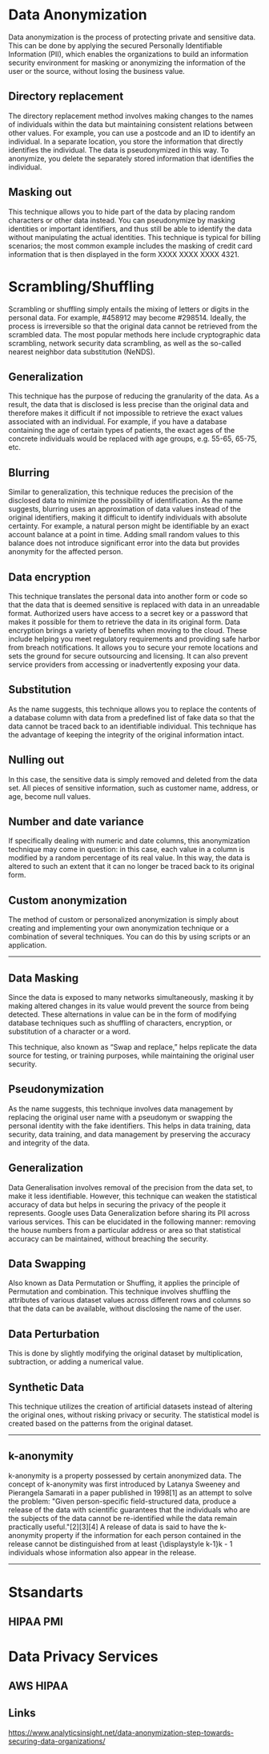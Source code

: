# Data Anonymization

Data anonymization is the process of protecting private and sensitive data. This can be done by applying the secured Personally Identifiable Information (PII), which enables the organizations to build an information security environment for masking or anonymizing the information of the user or the source, without losing the business value.

## Directory replacement
The directory replacement method involves making changes to the names of individuals within the data but maintaining consistent relations between other values. For example, you can use a postcode and an ID to identify an individual. In a separate location, you store the information that directly identifies the individual. The data is pseudonymized in this way. To anonymize, you delete the separately stored information that identifies the individual.

## Masking out
This technique allows you to hide part of the data by placing random characters or other data instead. You can pseudonymize by masking identities or important identifiers, and thus still be able to identify the data without manipulating the actual identities. This technique is typical for billing scenarios; the most common example includes the masking of credit card information that is then displayed in the form XXXX XXXX XXXX 4321.

# Scrambling/Shuffling
Scrambling or shuffling simply entails the mixing of letters or digits in the personal data. For example, #458912 may become #298514. Ideally, the process is irreversible so that the original data cannot be retrieved from the scrambled data. The most popular methods here include cryptographic data scrambling, network security data scrambling, as well as the so-called nearest neighbor data substitution (NeNDS). 

## Generalization
This technique has the purpose of reducing the granularity of the data. As a result, the data that is disclosed is less precise than the original data and therefore makes it difficult if not impossible to retrieve the exact values associated with an individual. For example, if you have a database containing the age of certain types of patients, the exact ages of the concrete individuals would be replaced with age groups, e.g. 55-65, 65-75, etc. 

## Blurring
Similar to generalization, this technique reduces the precision of the disclosed data to minimize the possibility of identification. As the name suggests, blurring uses an approximation of data values instead of the original identifiers, making it difficult to identify individuals with absolute certainty. For example, a natural person might be identifiable by an exact account balance at a point in time. Adding small random values to this balance does not introduce significant error into the data but provides anonymity for the affected person.

## Data encryption
This technique translates the personal data into another form or code so that the data that is deemed sensitive is replaced with data in an unreadable format. Authorized users have access to a secret key or a password that makes it possible for them to retrieve the data in its original form. Data encryption brings a variety of benefits when moving to the cloud. These include helping you meet regulatory requirements and providing safe harbor from breach notifications. It allows you to secure your remote locations and sets the ground for secure outsourcing and licensing. It can also prevent service providers from accessing or inadvertently exposing your data.

## Substitution
As the name suggests, this technique allows you to replace the contents of a database column with data from a predefined list of fake data so that the data cannot be traced back to an identifiable individual. This technique has the advantage of keeping the integrity of the original information intact. 

## Nulling out 
In this case, the sensitive data is simply removed and deleted from the data set. All pieces of sensitive information, such as customer name, address, or age, become null values. 

## Number and date variance 
If specifically dealing with numeric and date columns, this anonymization technique may come in question: in this case, each value in a column is modified by a random percentage of its real value. In this way, the data is altered to such an extent that it can no longer be traced back to its original form. 

## Custom anonymization
The method of custom or personalized anonymization is simply about creating and implementing your own anonymization technique or a combination of several techniques. You can do this by using scripts or an application.


***

## Data Masking           
Since the data is exposed to many networks simultaneously, masking it by making altered changes in its value would prevent the source from being detected. These alternations in value can be in the form of modifying database techniques such as shuffling of characters, encryption, or substitution of a character or a word.

This technique, also known as “Swap and replace,” helps replicate the data source for testing, or training purposes, while maintaining the original user security.

## Pseudonymization
As the name suggests, this technique involves data management by replacing the original user name with a pseudonym or swapping the personal identity with the fake identifiers. This helps in data training, data security, data training, and data management by preserving the accuracy and integrity of the data.

## Generalization
Data Generalisation involves removal of the precision from the data set, to make it less identifiable. However, this technique can weaken the statistical accuracy of data but helps in securing the privacy of the people it represents. Google uses Data Generalization before sharing its PII across various services. This can be elucidated in the following manner: removing the house numbers from a particular address or area so that statistical accuracy can be maintained, without breaching the security.

## Data Swapping
Also known as Data Permutation or Shuffing, it applies the principle of Permutation and combination. This technique involves shuffling the attributes of various dataset values across different rows and columns so that the data can be available, without disclosing the name of the user.

## Data Perturbation
This is done by slightly modifying the original dataset by multiplication, subtraction, or adding a numerical value.

## Synthetic Data
This technique utilizes the creation of artificial datasets instead of altering the original ones, without risking privacy or security. The statistical model is created based on the patterns from the original dataset.

***

## k-anonymity

k-anonymity is a property possessed by certain anonymized data. The concept of k-anonymity was first introduced by Latanya Sweeney and Pierangela Samarati in a paper published in 1998[1] as an attempt to solve the problem: "Given person-specific field-structured data, produce a release of the data with scientific guarantees that the individuals who are the subjects of the data cannot be re-identified while the data remain practically useful."[2][3][4] A release of data is said to have the k-anonymity property if the information for each person contained in the release cannot be distinguished from at least {\displaystyle k-1}k - 1 individuals whose information also appear in the release.

***

# Stsandarts

## HIPAA PMI

# Data Privacy Services

## AWS HIPAA


## Links
https://www.analyticsinsight.net/data-anonymization-step-towards-securing-data-organizations/
